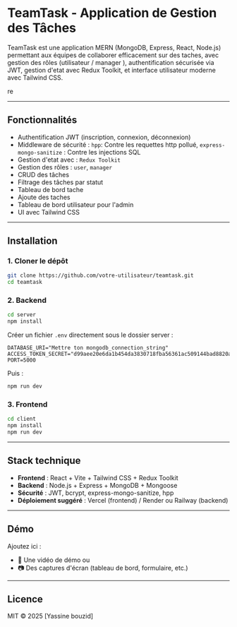# TeamTask - Application de Gestion des Tâches

TeamTask est une application MERN (MongoDB, Express, React, Node.js) permettant aux équipes de collaborer efficacement sur des taches, avec gestion des rôles (utilisateur / manager ), authentification sécurisée via JWT, gestion d'etat avec Redux Toolkit, et interface utilisateur moderne avec Tailwind CSS.

re

---

## Fonctionnalités

- Authentification JWT (inscription, connexion, déconnexion)
- Middleware de sécurité :
  `hpp`: Contre les requettes http pollué,
  `express-mongo-sanitize` : Contre les injections SQL
- Gestion d'etat avec : `Redux Toolkit`
- Gestion des rôles : `user`, `manager`
- CRUD des tâches
- Filtrage des tâches par statut
- Tableau de bord tache
- Ajoute des taches
- Tableau de bord utilisateur pour l'admin 
- UI avec Tailwind CSS

---

## Installation

### 1. Cloner le dépôt

```bash
git clone https://github.com/votre-utilisateur/teamtask.git
cd teamtask
```

### 2. Backend

```bash
cd server
npm install
```

Créer un fichier `.env` directement sous le dossier server :

```
DATABASE_URI="Mettre ton mongodb_connection_string"
ACCESS_TOKEN_SECRET="d99aee20e6da1b454da3830718fba56361ac509144bad8820a8a6e648945dad9"
PORT=5000
```

Puis :

```bash
npm run dev
```

### 3. Frontend

```bash
cd client
npm install
npm run dev
```

---

## Stack technique

- **Frontend** : React + Vite + Tailwind CSS + Redux Toolkit
- **Backend** : Node.js + Express + MongoDB + Mongoose
- **Sécurité** : JWT, bcrypt, express-mongo-sanitize, hpp
- **Déploiement suggéré** : Vercel (frontend) / Render ou Railway (backend)

---

## Démo

Ajoutez ici :

- 🎥 Une vidéo de démo ou
- 📷 Des captures d'écran (tableau de bord, formulaire, etc.)

---

## Licence

MIT © 2025 [Yassine bouzid]
